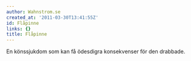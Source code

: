 ```yaml
---
author: Wahnstrom.se
created_at: '2011-03-30T13:41:55Z'
id: Flåpinne
links: {}
title: Flåpinne
---
```


En könssjukdom som kan få ödesdigra konsekvenser för den drabbade.